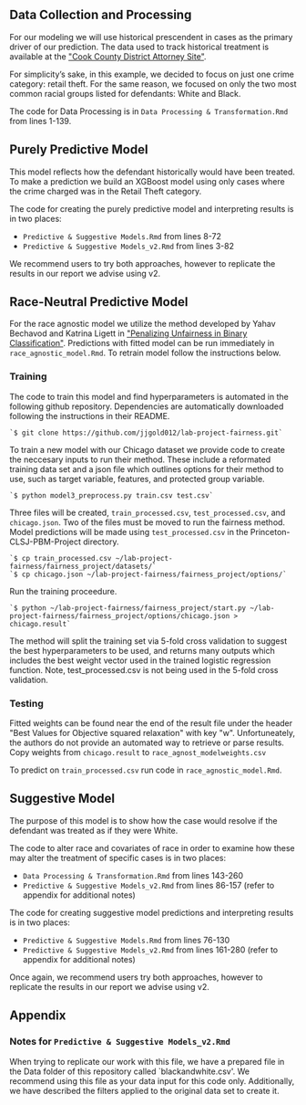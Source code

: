 ## Data Collection and Processing

For our modeling we will use historical prescendent in cases as the primary driver of our prediction. The data used to track historical treatment is available at the ["Cook County District Attorney Site"](https://datacatalog.cookcountyil.gov/browse?tags=state%27s+attorney+case-level&sortBy=most_accessed).

For simplicity’s sake, in this example, we decided to focus on just one crime category: retail
theft. For the same reason, we focused on only the two most common racial groups listed for
defendants: White and Black.

The code for Data Processing is in `Data Processing & Transformation.Rmd` from lines 1-139.

## Purely Predictive Model

This model reflects how the defendant historically would have been treated. To make a prediction we build an XGBoost model using only cases where the crime charged was in the Retail Theft category.

The code for creating the purely predictive model and interpreting results is in two places:
* `Predictive & Suggestive Models.Rmd` from lines 8-72
* `Predictive & Suggestive Models_v2.Rmd` from lines 3-82

We recommend users to try both approaches, however to replicate the results in our report we advise using v2.

## Race-Neutral Predictive Model

For the race agnostic model we utilize the method developed by Yahav Bechavod and Katrina Ligett in ["Penalizing Unfairness in Binary Classification"](https://arxiv.org/abs/1707.00044). Predictions with fitted model can be run immediately in `race_agnostic_model.Rmd`. To retrain model follow the instructions below.

### Training

The code to train this model and find hyperparameters is automated in the following github repository. Dependencies are automatically downloaded following the instructions in their README.

    `$ git clone https://github.com/jjgold012/lab-project-fairness.git`

To train a new model with our Chicago dataset we provide code to create the neccesary inputs to run their method. These include a reformated training data set and a json file which outlines options for their method to use, such as target variable, features, and protected group variable.

    `$ python model3_preprocess.py train.csv test.csv`

Three files will be created, `train_processed.csv`, `test_processed.csv`, and `chicago.json`. Two of the files must be moved to run the fairness method. Model predictions will be made using `test_processed.csv` in the Princeton-CLSJ-PBM-Project directory.

    `$ cp train_processed.csv ~/lab-project-fairness/fairness_project/datasets/`
    `$ cp chicago.json ~/lab-project-fairness/fairness_project/options/`

Run the training proceedure.

    `$ python ~/lab-project-fairness/fairness_project/start.py ~/lab-project-fairness/fairness_project/options/chicago.json > chicago.result`

The method will split the training set via 5-fold cross validation to suggest the best hyperparameters to be used, and returns many outputs which includes the best weight vector used in the trained logistic regression function. Note, test_processed.csv is not being used in the 5-fold cross validation.

### Testing

Fitted weights can be found near the end of the result file under the header "Best Values for Objective squared relaxation" with key "w". Unfortuneately, the authors do not provide an automated way to retrieve or parse results. Copy weights from `chicago.result` to `race_agnost_modelweights.csv`

To predict on `train_processed.csv` run code in `race_agnostic_model.Rmd`.

## Suggestive Model

The purpose of this model is to show how the case would resolve if the defendant was treated as if they were White.

The code to alter race and covariates of race in order to examine how these may alter the treatment of specific cases is in two places:
* `Data Processing & Transformation.Rmd` from lines 143-260
* `Predictive & Suggestive Models_v2.Rmd` from lines 86-157 (refer to appendix for additional notes)

The code for creating suggestive model predictions and interpreting results is in two places:
* `Predictive & Suggestive Models.Rmd` from lines 76-130
* `Predictive & Suggestive Models_v2.Rmd` from lines 161-280 (refer to appendix for additional notes)

Once again, we recommend users try both approaches, however to replicate the results in our report we advise using v2.

## Appendix

### Notes for `Predictive & Suggestive Models_v2.Rmd`
When trying to replicate our work with this file, we have a prepared file in the Data folder of this repository called `blackandwhite.csv'. We recommend using this file as your data input for this code only. Additionally, we have described the filters applied to the original data set to create it. 
